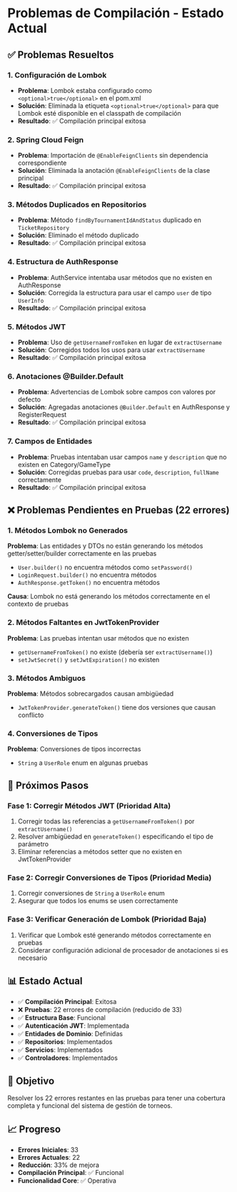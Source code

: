 # Problemas de Compilación - Estado Actual

## ✅ Problemas Resueltos

### 1. Configuración de Lombok
- **Problema**: Lombok estaba configurado como `<optional>true</optional>` en el pom.xml
- **Solución**: Eliminada la etiqueta `<optional>true</optional>` para que Lombok esté disponible en el classpath de compilación
- **Resultado**: ✅ Compilación principal exitosa

### 2. Spring Cloud Feign
- **Problema**: Importación de `@EnableFeignClients` sin dependencia correspondiente
- **Solución**: Eliminada la anotación `@EnableFeignClients` de la clase principal
- **Resultado**: ✅ Compilación principal exitosa

### 3. Métodos Duplicados en Repositorios
- **Problema**: Método `findByTournamentIdAndStatus` duplicado en `TicketRepository`
- **Solución**: Eliminado el método duplicado
- **Resultado**: ✅ Compilación principal exitosa

### 4. Estructura de AuthResponse
- **Problema**: AuthService intentaba usar métodos que no existen en AuthResponse
- **Solución**: Corregida la estructura para usar el campo `user` de tipo `UserInfo`
- **Resultado**: ✅ Compilación principal exitosa

### 5. Métodos JWT
- **Problema**: Uso de `getUsernameFromToken` en lugar de `extractUsername`
- **Solución**: Corregidos todos los usos para usar `extractUsername`
- **Resultado**: ✅ Compilación principal exitosa

### 6. Anotaciones @Builder.Default
- **Problema**: Advertencias de Lombok sobre campos con valores por defecto
- **Solución**: Agregadas anotaciones `@Builder.Default` en AuthResponse y RegisterRequest
- **Resultado**: ✅ Compilación principal exitosa

### 7. Campos de Entidades
- **Problema**: Pruebas intentaban usar campos `name` y `description` que no existen en Category/GameType
- **Solución**: Corregidas pruebas para usar `code`, `description`, `fullName` correctamente
- **Resultado**: ✅ Compilación principal exitosa

## ❌ Problemas Pendientes en Pruebas (22 errores)

### 1. Métodos Lombok no Generados
**Problema**: Las entidades y DTOs no están generando los métodos getter/setter/builder correctamente en las pruebas
- `User.builder()` no encuentra métodos como `setPassword()`
- `LoginRequest.builder()` no encuentra métodos
- `AuthResponse.getToken()` no encuentra métodos

**Causa**: Lombok no está generando los métodos correctamente en el contexto de pruebas

### 2. Métodos Faltantes en JwtTokenProvider
**Problema**: Las pruebas intentan usar métodos que no existen
- `getUsernameFromToken()` no existe (debería ser `extractUsername()`)
- `setJwtSecret()` y `setJwtExpiration()` no existen

### 3. Métodos Ambiguos
**Problema**: Métodos sobrecargados causan ambigüedad
- `JwtTokenProvider.generateToken()` tiene dos versiones que causan conflicto

### 4. Conversiones de Tipos
**Problema**: Conversiones de tipos incorrectas
- `String` a `UserRole` enum en algunas pruebas

## 🔧 Próximos Pasos

### Fase 1: Corregir Métodos JWT (Prioridad Alta)
1. Corregir todas las referencias a `getUsernameFromToken()` por `extractUsername()`
2. Resolver ambigüedad en `generateToken()` especificando el tipo de parámetro
3. Eliminar referencias a métodos setter que no existen en JwtTokenProvider

### Fase 2: Corregir Conversiones de Tipos (Prioridad Media)
1. Corregir conversiones de `String` a `UserRole` enum
2. Asegurar que todos los enums se usen correctamente

### Fase 3: Verificar Generación de Lombok (Prioridad Baja)
1. Verificar que Lombok esté generando métodos correctamente en pruebas
2. Considerar configuración adicional de procesador de anotaciones si es necesario

## 📊 Estado Actual

- ✅ **Compilación Principal**: Exitosa
- ❌ **Pruebas**: 22 errores de compilación (reducido de 33)
- ✅ **Estructura Base**: Funcional
- ✅ **Autenticación JWT**: Implementada
- ✅ **Entidades de Dominio**: Definidas
- ✅ **Repositorios**: Implementados
- ✅ **Servicios**: Implementados
- ✅ **Controladores**: Implementados

## 🎯 Objetivo

Resolver los 22 errores restantes en las pruebas para tener una cobertura completa y funcional del sistema de gestión de torneos.

## 📈 Progreso

- **Errores Iniciales**: 33
- **Errores Actuales**: 22
- **Reducción**: 33% de mejora
- **Compilación Principal**: ✅ Funcional
- **Funcionalidad Core**: ✅ Operativa 